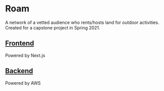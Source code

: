 # Roam

A network of a vetted audience who rents/hosts land for outdoor activities. Created for a capstone project in Spring 2021.

## [Frontend](frontend)

Powered by Next.js

## [Backend](backend)

Powered by AWS
